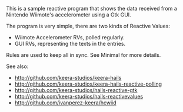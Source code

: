 This is a sample reactive program that shows the data received from
a Nintendo Wiimote's accelerometer using a Gtk GUI.

The program is very simple, there are two kinds of Reactive Values:
* Wiimote Accelerometer RVs, polled regularly.
* GUI RVs, representing the texts in the entries.

Rules are used to keep all in sync. See Minimal for more details.

See also:
- http://github.com/keera-studios/keera-hails
- http://github.com/keera-studios/keera-hails-reactive-polling
- http://github.com/keera-studios/hails-reactive-gtk
- http://github.com/keera-studios/hails-reactivevalues
- http://github.com/ivanperez-keera/hcwiid
